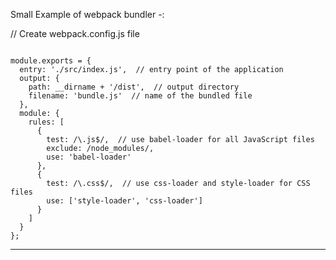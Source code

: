 Small Example of webpack bundler -:

// Create webpack.config.js file

<code>
module.exports = {
  entry: './src/index.js',  // entry point of the application
  output: {
    path: __dirname + '/dist',  // output directory
    filename: 'bundle.js'  // name of the bundled file
  },
  module: {
    rules: [
      {
        test: /\.js$/,  // use babel-loader for all JavaScript files
        exclude: /node_modules/,
        use: 'babel-loader'
      },
      {
        test: /\.css$/,  // use css-loader and style-loader for CSS files
        use: ['style-loader', 'css-loader']
      }
    ]
  }
};
</code>
<hr />


